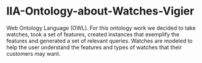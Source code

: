 # IIA-Ontology-about-Watches-Vigier
Web Ontology Language (OWL). For this ontology work we decided to take watches, took a set of features, 
created instances that exemplify the features and generated a set of relevant queries. 
Watches are modeled to help the user understand the features and types of watches that their customers may want.
